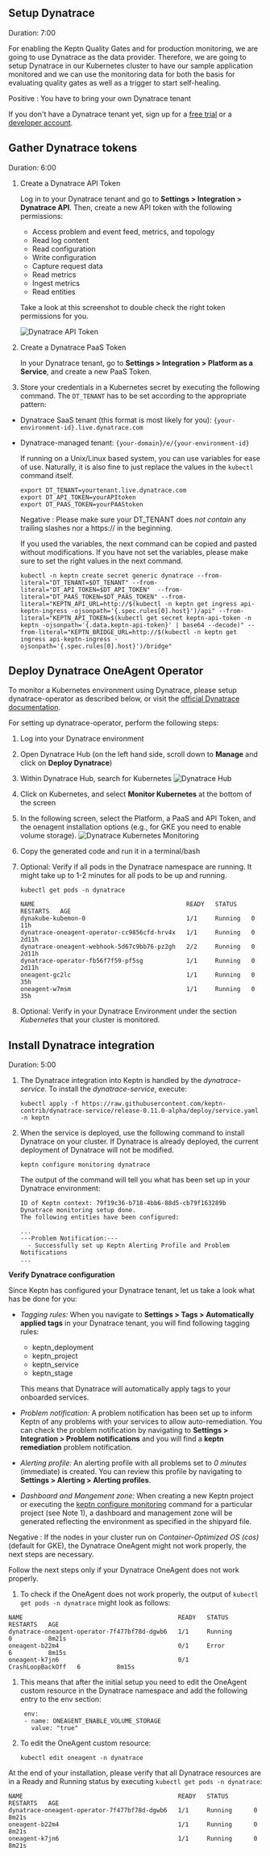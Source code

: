 
## Setup Dynatrace
Duration: 7:00

For enabling the Keptn Quality Gates and for production monitoring, we are going to use Dynatrace as the data provider. Therefore, we are going to setup Dynatrace in our Kubernetes cluster to have our sample application monitored and we can use the monitoring data for both the basis for evaluating quality gates as well as a trigger to start self-healing.

Positive
: You have to bring your own Dynatrace tenant

If you don't have a Dynatrace tenant yet, sign up for a [free trial](https://www.dynatrace.com/trial/) or a [developer account](https://www.dynatrace.com/developer/).

## Gather Dynatrace tokens
Duration: 6:00

1. Create a Dynatrace API Token

    Log in to your Dynatrace tenant and go to **Settings > Integration > Dynatrace API**. Then, create a new API token with the following permissions:

    - Access problem and event feed, metrics, and topology
    - Read log content
    - Read configuration
    - Write configuration
    - Capture request data
    - Read metrics
    - Ingest metrics
    - Read entities

    Take a look at this screenshot to double check the right token permissions for you.

    ![Dynatrace API Token](./assets/dt_api_token.png)

1. Create a Dynatrace PaaS Token

    In your Dynatrace tenant, go to **Settings > Integration > Platform as a Service**, and create a new PaaS Token.

1. Store your credentials in a Kubernetes secret by executing the following command. The `DT_TENANT` has to be set according to the appropriate pattern:
  - Dynatrace SaaS tenant (this format is most likely for you): `{your-environment-id}.live.dynatrace.com`
  - Dynatrace-managed tenant: `{your-domain}/e/{your-environment-id}`

    If running on a Unix/Linux based system, you can use variables for ease of use. Naturally, it is also fine to just replace the values in the `kubectl` command itself.

    <!-- var DT_TENANT -->
    <!-- var DT_API_TOKEN -->
    <!-- var DT_PAAS_TOKEN -->

    ```
    export DT_TENANT=yourtenant.live.dynatrace.com
    export DT_API_TOKEN=yourAPItoken
    export DT_PAAS_TOKEN=yourPAAStoken
    ```

    Negative
    : Please make sure your DT_TENANT does _not contain_ any trailing slashes nor a https:// in the beginning.

    If you used the variables, the next command can be copied and pasted without modifications. If you have not set the variables, please make sure to set the right values in the next command.
    
    <!-- command -->
    ```
    kubectl -n keptn create secret generic dynatrace --from-literal="DT_TENANT=$DT_TENANT" --from-literal="DT_API_TOKEN=$DT_API_TOKEN"  --from-literal="DT_PAAS_TOKEN=$DT_PAAS_TOKEN" --from-literal="KEPTN_API_URL=http://$(kubectl -n keptn get ingress api-keptn-ingress -ojsonpath='{.spec.rules[0].host}')/api" --from-literal="KEPTN_API_TOKEN=$(kubectl get secret keptn-api-token -n keptn -ojsonpath='{.data.keptn-api-token}' | base64 --decode)" --from-literal="KEPTN_BRIDGE_URL=http://$(kubectl -n keptn get ingress api-keptn-ingress -ojsonpath='{.spec.rules[0].host}')/bridge" 
    ```

## Deploy Dynatrace OneAgent Operator

To monitor a Kubernetes environment using Dynatrace, please setup dynatrace-operator as described below, or visit the [official Dynatrace documentation](https://www.dynatrace.com/support/help/technology-support/cloud-platforms/kubernetes/deploy-oneagent-k8/).

For setting up dynatrace-operator, perform the following steps:

1. Log into your Dynatrace environment
1. Open Dynatrace Hub (on the left hand side, scroll down to **Manage** and click on **Deploy Dynatrace**)
1. Within Dynatrace Hub, search for Kubernetes
   ![Dynatrace Hub](./assets/dt-hub-kubernetes.png)
1. Click on Kubernetes, and select **Monitor Kubernetes** at the bottom of the screen
1. In the following screen, select the Platform, a PaaS and API Token, and the oenagent installation options (e.g., for GKE you need to enable volume storage).
   ![Dynatrace Kubernetes Monitoring](./assets/dt-kubernetes-monitor.png)
1. Copy the generated code and run it in a terminal/bash
1. Optional: Verify if all pods in the Dynatrace namespace are running. It might take up to 1-2 minutes for all pods to be up and running.

    <!-- debug -->
    ```
    kubectl get pods -n dynatrace
    ```

    ```
    NAME                                          READY   STATUS    RESTARTS   AGE
    dynakube-kubemon-0                            1/1     Running   0          11h
    dynatrace-oneagent-operator-cc9856cfd-hrv4x   1/1     Running   0          2d11h
    dynatrace-oneagent-webhook-5d67c9bb76-pz2gh   2/2     Running   0          2d11h
    dynatrace-operator-fb56f7f59-pf5sg            1/1     Running   0          2d11h
    oneagent-gc2lc                                1/1     Running   0          35h
    oneagent-w7msm                                1/1     Running   0          35h
    ```
1. Optional: Verify in your Dynatrace Environment under the section *Kubernetes* that your cluster is monitored.

## Install Dynatrace integration
Duration: 5:00

1. The Dynatrace integration into Keptn is handled by the *dynatrace-service*. To install the *dynatrace-service*, execute:

    <!-- command -->
    ```
    kubectl apply -f https://raw.githubusercontent.com/keptn-contrib/dynatrace-service/release-0.11.0-alpha/deploy/service.yaml -n keptn
    ```

1. When the service is deployed, use the following command to install Dynatrace on your cluster. If Dynatrace is already deployed, the current deployment of Dynatrace will not be modified.

    <!-- command -->
    ```
    keptn configure monitoring dynatrace
    ```

    The output of the command will tell you what has been set up in your Dynatrace environment:
    ```
    ID of Keptn context: 79f19c36-b718-4bb6-88d5-cb79f163289b
    Dynatrace monitoring setup done.
    The following entities have been configured:
    
    ...
    ---Problem Notification:--- 
      - Successfully set up Keptn Alerting Profile and Problem Notifications
    ...

    ```

**Verify Dynatrace configuration**

Since Keptn has configured your Dynatrace tenant, let us take a look what has be done for you:


- *Tagging rules:* When you navigate to **Settings > Tags > Automatically applied tags** in your Dynatrace tenant, you will find following tagging rules:
    - keptn_deployment
    - keptn_project
    - keptn_service
    - keptn_stage
  
    This means that Dynatrace will automatically apply tags to your onboarded services.

- *Problem notification:* A problem notification has been set up to inform Keptn of any problems with your services to allow auto-remediation. You can check the problem notification by navigating to **Settings > Integration > Problem notifications** and you will find a **keptn remediation** problem notification.

- *Alerting profile:* An alerting profile with all problems set to *0 minutes* (immediate) is created. You can review this profile by navigating to **Settings > Alerting > Alerting profiles**.

- *Dashboard and Mangement zone:* When creating a new Keptn project or executing the [keptn configure monitoring](https://keptn.sh/docs/0.6.0/reference/cli/commands/keptn_configure_monitoring/) command for a particular project (see Note 1), a dashboard and management zone will be generated reflecting the environment as specified in the shipyard file.


Negative
: If the nodes in your cluster run on *Container-Optimized OS (cos)* (default for GKE), the Dynatrace OneAgent might not work properly, the next steps are necessary. 

Follow the next steps only if your Dynatrace OneAgent does not work properly.

<!-- bash kubectl get pods -n dynatrace -->

1. To check if the OneAgent does not work properly, the output of `kubectl get pods -n dynatrace` might look as follows:

  ```
  NAME                                           READY   STATUS             RESTARTS   AGE
  dynatrace-oneagent-operator-7f477bf78d-dgwb6   1/1     Running            0          8m21s
  oneagent-b22m4                                 0/1     Error              6          8m15s
  oneagent-k7jn6                                 0/1     CrashLoopBackOff   6          8m15s
  ```

1. This means that after the initial setup you need to edit the OneAgent custom resource in the Dynatrace namespace and add the following entry to the env section:

        env:
        - name: ONEAGENT_ENABLE_VOLUME_STORAGE
          value: "true"

1. To edit the OneAgent custom resource: 

    ```
    kubectl edit oneagent -n dynatrace
    ```


At the end of your installation, please verify that all Dynatrace resources are in a Ready and Running status by executing `kubectl get pods -n dynatrace`:

```
NAME                                           READY   STATUS       RESTARTS   AGE
dynatrace-oneagent-operator-7f477bf78d-dgwb6   1/1     Running      0          8m21s
oneagent-b22m4                                 1/1     Running      0          8m21s
oneagent-k7jn6                                 1/1     Running      0          8m21s
```
